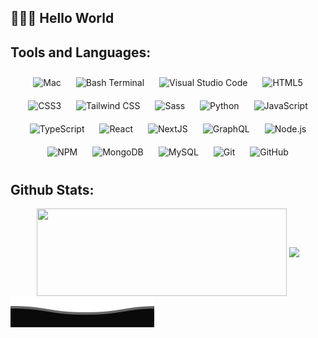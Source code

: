 
## 👋👨‍💻 Hello World

## Tools and Languages:
<div align="center">
<img title="Mac" width="36px" src="https://cdn.jsdelivr.net/gh/devicons/devicon/icons/apple/apple-original.svg" style="padding-top: 10px; padding-right: 10px; padding-bottom: 10px; padding-left: 10px;" />
<img title="Bash Terminal" width="36px" src="https://cdn.jsdelivr.net/gh/devicons/devicon/icons/bash/bash-original.svg" style="padding-top: 10px; padding-right: 10px; padding-bottom: 10px; padding-left: 10px;" />
<img title="Visual Studio Code" width="36px" src="https://cdn.jsdelivr.net/gh/devicons/devicon/icons/vscode/vscode-original.svg" style="padding-top: 10px; padding-right: 10px; padding-bottom: 10px; padding-left: 10px;" />
<img title="HTML5" width="36px" src="https://cdn.jsdelivr.net/gh/devicons/devicon/icons/html5/html5-original.svg" style="padding-top: 10px; padding-right: 10px; padding-bottom: 10px; padding-left: 10px;" />
<img title="CSS3" width="36px" src="https://cdn.jsdelivr.net/gh/devicons/devicon/icons/css3/css3-original.svg" style="padding-top: 10px; padding-right: 10px; padding-bottom: 10px; padding-left: 10px;" />
<img title="Tailwind CSS" width="36px" src="https://cdn.jsdelivr.net/gh/devicons/devicon/icons/tailwindcss/tailwindcss-plain.svg" style="padding-top: 10px; padding-right: 10px; padding-bottom: 10px; padding-left: 10px;" />
<img title="Sass" width="36px" src="https://cdn.jsdelivr.net/gh/devicons/devicon/icons/sass/sass-original.svg" style="padding-top: 10px; padding-right: 10px; padding-bottom: 10px; padding-left: 10px;" />
<img title="Python" width="36px" src="https://cdn.jsdelivr.net/gh/devicons/devicon/icons/python/python-original.svg" style="padding-top: 10px; padding-right: 10px; padding-bottom: 10px; padding-left: 10px;" />
<img title="JavaScript" width="36px" src="https://cdn.jsdelivr.net/gh/devicons/devicon/icons/javascript/javascript-original.svg" style="padding-top: 10px; padding-right: 10px; padding-bottom: 10px; padding-left: 10px;" />
<img title="TypeScript" width="36px" src="https://cdn.jsdelivr.net/gh/devicons/devicon/icons/typescript/typescript-original.svg" style="padding-top: 10px; padding-right: 10px; padding-bottom: 10px; padding-left: 10px;" />
<img title="React" width="36px" src="https://cdn.jsdelivr.net/gh/devicons/devicon/icons/react/react-original.svg" style="padding-top: 10px; padding-right: 10px; padding-bottom: 10px; padding-left: 10px;" />
<img title="NextJS" width="36px" src="https://cdn.jsdelivr.net/gh/devicons/devicon/icons/nextjs/nextjs-original.svg" style="padding-top: 10px; padding-right: 10px; padding-bottom: 10px; padding-left: 10px;" />
<img title="GraphQL" width="36px" src="https://cdn.jsdelivr.net/gh/devicons/devicon/icons/graphql/graphql-plain.svg" style="padding-top: 10px; padding-right: 10px; padding-bottom: 10px; padding-left: 10px;" />
<img title="Node.js" width="36px" src="https://cdn.jsdelivr.net/gh/devicons/devicon/icons/nodejs/nodejs-original.svg" style="padding-top: 10px; padding-right: 10px; padding-bottom: 10px; padding-left: 10px;" />
<img title="NPM" width="36px" src="https://cdn.jsdelivr.net/gh/devicons/devicon/icons/npm/npm-original-wordmark.svg" style="padding-top: 10px; padding-right: 10px; padding-bottom: 10px; padding-left: 10px;" />
<img title="MongoDB" width="36px" src="https://cdn.jsdelivr.net/gh/devicons/devicon/icons/mongodb/mongodb-original.svg" style="padding-top: 10px; padding-right: 10px; padding-bottom: 10px; padding-left: 10px;" />
<img title="MySQL" width="36px" src="https://cdn.jsdelivr.net/gh/devicons/devicon/icons/mysql/mysql-original.svg" style="padding-top: 10px; padding-right: 10px; padding-bottom: 10px; padding-left: 10px;" />
<img title="Git" width="36px" src="https://cdn.jsdelivr.net/gh/devicons/devicon/icons/git/git-original.svg" style="padding-top: 10px; padding-right: 10px; padding-bottom: 10px; padding-left: 10px;" />
<img title="GitHub" width="36px" src="https://user-images.githubusercontent.com/3369400/139448065-39a229ba-4b06-434b-bc67-616e2ed80c8f.png" style="padding-top: 10px; padding-right: 10px; padding-bottom: 10px; padding-left: 10px;" />
</div>


## Github Stats:
<div align="center">
  <img align="center" src="https://github-readme-stats.vercel.app/api/top-langs?username=markusweldon&layout=compact&langs_count=6&hide_title=true&theme=radical" width="400px" height="140px"/>
  <img align="center" src="https://github-readme-stats.vercel.app/api?username=markusweldon&show_icons=true&hide_title=true&include_all_commits=true&theme=radical&rank_icon=github" width="400px" />
</div>

<div align="left">
<img src="images/animated-footer.svg">
</div>
